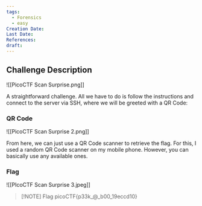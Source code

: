 ```yaml
---
tags:
  - Forensics
  - easy
Creation Date: 
Last Date: 
References: 
draft:
---
```

## Challenge Description

![[PicoCTF Scan Surprise.png]]

A straightforward challenge. All we have to do is follow the instructions and connect to the server via SSH, where we will be greeted with a QR Code:



### QR Code
![[PicoCTF Scan Surprise 2.png]]

From here, we can just use a QR Code scanner to retrieve the flag. For this, I used a random QR Code scanner on my mobile phone. However, you can basically use any available ones. 



### Flag

![[PIcoCTF Scan Surprise 3.jpeg]]



> [!NOTE] Flag
> picoCTF{p33k_@_b00_19eccd10}


